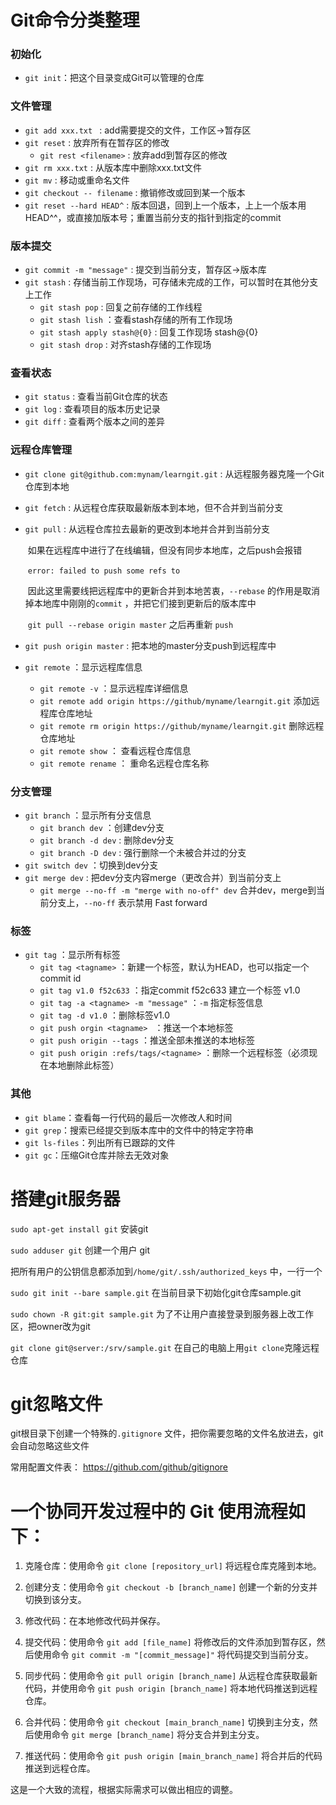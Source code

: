 # Git命令分类整理

### 初始化

* `git init`：把这个目录变成Git可以管理的仓库

### 文件管理

* `git add xxx.txt ` : add需要提交的文件，工作区->暂存区
* `git reset` : 放弃所有在暂存区的修改
  * `git rest <filename>` : 放弃add到暂存区<filename>的修改
* `git rm xxx.txt`  : 从版本库中删除xxx.txt文件
* `git mv` : 移动或重命名文件
* `git checkout -- filename` : 撤销修改或回到某一个版本
* `git reset --hard HEAD^` : 版本回退，回到上一个版本，上上一个版本用HEAD^^，或直接加版本号；重置当前分支的指针到指定的commit

### 版本提交

* `git commit -m "message"` : 提交到当前分支，暂存区->版本库
* `git stash` : 存储当前工作现场，可存储未完成的工作，可以暂时在其他分支上工作
  * `git stash pop` : 回复之前存储的工作线程
  * `git stash lish` ：查看stash存储的所有工作现场
  * `git stash apply stash@{0}` : 回复工作现场 stash@{0}
  * `git stash drop` : 对齐stash存储的工作现场

### 查看状态

* `git status` : 查看当前Git仓库的状态
* `git log` : 查看项目的版本历史记录
* `git diff` : 查看两个版本之间的差异

### 远程仓库管理

* `git clone git@github.com:mynam/learngit.git` :  从远程服务器克隆一个Git仓库到本地

* `git fetch` : 从远程仓库获取最新版本到本地，但不合并到当前分支

* `git pull` : 从远程仓库拉去最新的更改到本地并合并到当前分支

  ​	如果在远程库中进行了在线编辑，但没有同步本地库，之后push会报错

  ​	`error: failed to push some refs to` 

  ​	因此这里需要线把远程库中的更新合并到本地苦衷，`--rebase` 的作用是取消掉本地库中刚刚的`commit` ，并把它们接到更新后的版本库中

  ​	`git pull --rebase origin master`  之后再重新 `push` 

* `git push origin master` : 把本地的master分支push到远程库中
* `git remote` ：显示远程库信息
  * `git remote -v` ：显示远程库详细信息
  * `git remote add origin https://github/myname/learngit.git` 添加远程库仓库地址
  * `git remote rm origin https://github/myname/learngit.git` 删除远程仓库地址
  * `git remote show` ： 查看远程仓库信息
  * `git remote rename` ： 重命名远程仓库名称

### 分支管理

* `git branch` ：显示所有分支信息
  * `git branch dev` ：创建dev分支
  * `git branch -d dev` :  删除dev分支
  * `git branch -D dev` :  强行删除一个未被合并过的分支
* `git switch dev` ：切换到dev分支
* `git merge dev` : 把dev分支内容merge（更改合并）到当前分支上
  * `git merge --no-ff -m "merge with no-off" dev` 合并dev，merge到当前分支上，`--no-ff` 表示禁用 Fast forward

### 标签

* `git tag` ：显示所有标签
  * `git tag <tagname>` ：新建一个标签，默认为HEAD，也可以指定一个commit id
  * `git tag v1.0 f52c633` ：指定commit f52c633 建立一个标签 v1.0
  * `git tag -a <tagname> -m "message"` ：`-m` 指定标签信息
  * `git tag -d v1.0` ：删除标签v1.0
  * `git push orgin <tagname> ` ：推送一个本地标签
  * `git push origin --tags` ：推送全部未推送的本地标签
  * `git push origin :refs/tags/<tagname>` ：删除一个远程标签（必须现在本地删除此标签）

### 其他

* `git blame`：查看每一行代码的最后一次修改人和时间
* `git grep`：搜索已经提交到版本库中的文件中的特定字符串
* `git ls-files`：列出所有已跟踪的文件
* `git gc`：压缩Git仓库并除去无效对象

# 搭建git服务器

`sudo apt-get install git` 安装git

`sudo adduser git` 创建一个用户 git

把所有用户的公钥信息都添加到`/home/git/.ssh/authorized_keys` 中，一行一个

`sudo git init --bare sample.git` 在当前目录下初始化git仓库sample.git

`sudo chown -R git:git sample.git` 为了不让用户直接登录到服务器上改工作区，把owner改为git

`git clone git@server:/srv/sample.git` 在自己的电脑上用`git clone`克隆远程仓库

# git忽略文件

git根目录下创建一个特殊的`.gitignore` 文件，把你需要忽略的文件名放进去，git会自动忽略这些文件

常用配置文件表： https://github.com/github/gitignore

# 一个协同开发过程中的 Git 使用流程如下：

1. 克隆仓库：使用命令 `git clone [repository_url]` 将远程仓库克隆到本地。

2. 创建分支：使用命令 `git checkout -b [branch_name]` 创建一个新的分支并切换到该分支。

3. 修改代码：在本地修改代码并保存。

4. 提交代码：使用命令 `git add [file_name]` 将修改后的文件添加到暂存区，然后使用命令 `git commit -m "[commit_message]"` 将代码提交到当前分支。

5. 同步代码：使用命令 `git pull origin [branch_name]` 从远程仓库获取最新代码，并使用命令 `git push origin [branch_name]` 将本地代码推送到远程仓库。

6. 合并代码：使用命令 `git checkout [main_branch_name]` 切换到主分支，然后使用命令 `git merge [branch_name]` 将分支合并到主分支。

7. 推送代码：使用命令 `git push origin [main_branch_name]` 将合并后的代码推送到远程仓库。

这是一个大致的流程，根据实际需求可以做出相应的调整。

